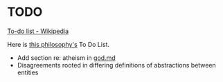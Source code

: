 # TODO

[To-do list - Wikipedia](https://en.wikipedia.org/wiki/Wikipedia:To-do_list)

Here is [this philosophy's](./this-philosophy.md) To Do List.

* Add section re: atheism in [god.md](./god.md)
* Disagreements rooted in differing definitions of abstractions between entities
